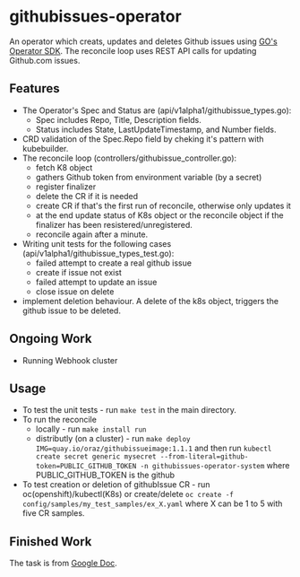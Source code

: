 # githubissues-operator
An operator which creats, updates and deletes Github issues using [GO's Operator SDK](https://sdk.operatorframework.io/docs/building-operators/golang/tutorial/).
The reconcile loop uses REST API calls for updating Github.com issues. 

## Features
+ The Operator's Spec and Status are (api/v1alpha1/githubissue_types.go):
    + Spec includes Repo, Title, Description fields.
    + Status includes State, LastUpdateTimestamp, and Number fields.
+ CRD validation of the Spec.Repo field by cheking it's pattern with kubebuilder.
+ The reconcile loop (controllers/githubissue_controller.go):
    + fetch K8 object
    + gathers Github token from environment variable (by a secret)
    + register finalizer
    + delete the CR if it is needed
    + create CR if that's the first run of reconcile, otherwise only updates it
    + at the end update status of K8s object or the reconcile object if the finalizer has been resistered/unregistered.
    + reconcile again after a minute.
+ Writing unit tests for the following cases (api/v1alpha1/githubissue_types_test.go):
    + failed attempt to create a real github issue
    + create if issue not exist
    + failed attempt to update an issue
    + close issue on delete
+ implement deletion behaviour. A delete of the k8s object, triggers the github issue to be deleted.

## Ongoing Work
+ Running Webhook cluster

## Usage
+ To test the unit tests - run `make test` in the main directory.
+ To run the reconcile
    + locally - run `make install run`
    + distributly (on a cluster) - run `make deploy IMG=quay.io/oraz/githubissueimage:1.1.1`
    and then run `kubectl create secret generic mysecret --from-literal=github-token=PUBLIC_GITHUB_TOKEN -n githubissues-operator-system` where PUBLIC_GITHUB_TOKEN is the github 
+ To test creation or deletion of githubIssue CR - run oc(openshift)/kubectl(K8s) or create/delete `oc create -f config/samples/my_test_samples/ex_X.yaml` where X can be 1 to 5 with five CR samples.
## Finished Work

The task is from [Google Doc](https://docs.google.com/document/d/1z1bqlnBL8GO1FecJ0B2djncFzNPukOL1jw0E5K1xpgI/).